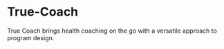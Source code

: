 # True-Coach
True Coach brings health coaching on the go with a versatile approach to program design.
